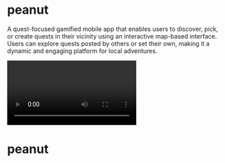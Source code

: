 # peanut
A quest-focused gamified mobile app that enables users to discover, pick, or create quests in their vicinity using an interactive map-based interface. Users can explore quests posted by others or set their own, making it a dynamic and engaging platform for local adventures.

![Video](https://github.com/josephhhlee/peanut/blob/8c2b3dc7a879b3f4053d0307a401c20cd8a17488/-6229350640410307270.MP4)

# peanut
